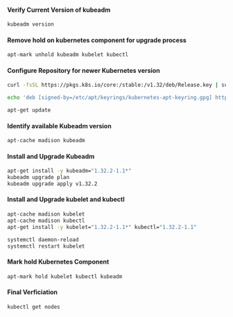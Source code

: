 #### Verify Current Version of kubeadm
```sh
kubeadm version
```
#### Remove hold on kubernetes component for upgrade process
```sh
apt-mark unhold kubeadm kubelet kubectl
```

#### Configure Repository for newer Kubernetes version
```sh
curl -fsSL https://pkgs.k8s.io/core:/stable:/v1.32/deb/Release.key | sudo gpg --dearmor -o /etc/apt/keyrings/kubernetes-apt-keyring.gpg

echo 'deb [signed-by=/etc/apt/keyrings/kubernetes-apt-keyring.gpg] https://pkgs.k8s.io/core:/stable:/v1.32/deb/ /' | sudo tee /etc/apt/sources.list.d/kubernetes.list

apt-get update
```

#### Identify available Kubeadm version
```sh
apt-cache madison kubeadm
```
#### Install and Upgrade Kubeadm
```sh
apt-get install -y kubeadm="1.32.2-1.1*"
kubeadm upgrade plan
kubeadm upgrade apply v1.32.2
```
#### Install and Upgrade kubelet and kubectl
```sh
apt-cache madison kubelet
apt-cache madison kubectl
apt-get install -y kubelet="1.32.2-1.1*" kubectl="1.32.2-1.1"

systemctl daemon-reload
systemctl restart kubelet
```

#### Mark hold Kubernetes Component
```sh
apt-mark hold kubelet kubectl kubeadm
```

#### Final Verficiation
```sh
kubectl get nodes
```




